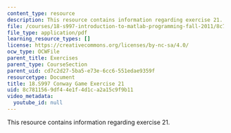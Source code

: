 ```yaml
---
content_type: resource
description: This resource contains information regarding exercise 21.
file: /courses/18-s997-introduction-to-matlab-programming-fall-2011/8c7811569df44e1f4d1ca2a15c9f9b11_MIT18_S997F11_Exercise_21.pdf
file_type: application/pdf
learning_resource_types: []
license: https://creativecommons.org/licenses/by-nc-sa/4.0/
ocw_type: OCWFile
parent_title: Exercises
parent_type: CourseSection
parent_uid: cd7c2d27-5ba5-e73e-6cc6-551edae9359f
resourcetype: Document
title: 18.S997 Conway Game Exercise 21
uid: 8c781156-9df4-4e1f-4d1c-a2a15c9f9b11
video_metadata:
  youtube_id: null
---
```

This resource contains information regarding exercise 21.